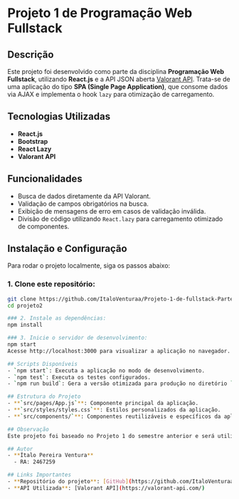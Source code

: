 # Projeto 1 de Programação Web Fullstack  

## Descrição  
Este projeto foi desenvolvido como parte da disciplina **Programação Web Fullstack**, utilizando **React.js** e a API JSON aberta [Valorant API](https://valorant-api.com/). Trata-se de uma aplicação do tipo **SPA (Single Page Application)**, que consome dados via AJAX e implementa o hook `lazy` para otimização de carregamento.  

## Tecnologias Utilizadas  
- **React.js**  
- **Bootstrap**  
- **React Lazy**  
- **Valorant API**  

## Funcionalidades  
- Busca de dados diretamente da API Valorant.  
- Validação de campos obrigatórios na busca.  
- Exibição de mensagens de erro em casos de validação inválida.  
- Divisão de código utilizando `React.lazy` para carregamento otimizado de componentes.  

## Instalação e Configuração  

Para rodar o projeto localmente, siga os passos abaixo:  

### 1. Clone este repositório:  
```bash  
git clone https://github.com/ItaloVenturaa/Projeto-1-de-fullstack-Parte2.git  
cd projeto2  

### 2. Instale as dependências:
npm install

### 3. Inicie o servidor de desenvolvimento:
npm start
Acesse http://localhost:3000 para visualizar a aplicação no navegador.

## Scripts Disponíveis  
- `npm start`: Executa a aplicação no modo de desenvolvimento.  
- `npm test`: Executa os testes configurados.  
- `npm run build`: Gera a versão otimizada para produção no diretório `build`.  

## Estrutura do Projeto  
- **`src/pages/App.js`**: Componente principal da aplicação.  
- **`src/styles/styles.css`**: Estilos personalizados da aplicação.  
- **`src/components/`**: Componentes reutilizáveis e específicos da aplicação.  

## Observação  
Este projeto foi baseado no Projeto 1 do semestre anterior e será utilizado como base para o desenvolvimento do projeto final nesta disciplina.  

## Autor  
- **Ítalo Pereira Ventura**  
  - RA: 2467259  

## Links Importantes  
- **Repositório do projeto**: [GitHub](https://github.com/ItaloVenturaa/Projeto-1-de-fullstack-Parte2/tree/master/projeto2)  
- **API Utilizada**: [Valorant API](https://valorant-api.com/)  
